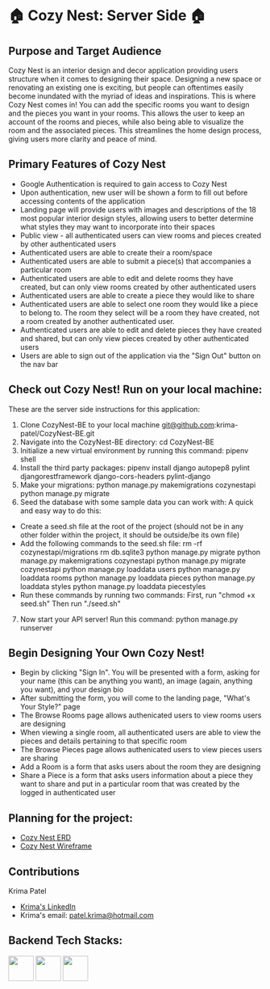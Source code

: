 # 🏠 Cozy Nest: Server Side 🏠
## Purpose and Target Audience
Cozy Nest is an interior design and decor application providing users structure when it comes to designing their space. Designing a new space or renovating an existing one is exciting, but people can oftentimes easily become inundated with the myriad of ideas and inspirations. This is where Cozy Nest comes in! You can add the specific rooms you want to design and the pieces you want in your rooms. This allows the user to keep an account of the rooms and pieces, while also being able to visualize the room and the associated pieces. This streamlines the home design process, giving users more clarity and peace of mind.

## Primary Features of Cozy Nest

- Google Authentication is required to gain access to Cozy Nest
- Upon authentication, new user will be shown a form to fill out before accessing contents of the application
- Landing page will provide users with images and descriptions of the 18 most popular interior design styles, allowing users to better determine what styles they may want to incorporate into their spaces
- Public view - all authenticated users can view rooms and pieces created by other authenticated users
- Authenticated users are able to create their a room/space
- Authenticated users are able to submit a piece(s) that accompanies a particular room
- Authenticated users are able to edit and delete rooms they have created, but can only view rooms created by other authenticated users
- Authenticated users are able to create a piece they would like to share
- Authenticated users are able to select one room they would like a piece to belong to. The room they select will be a room they have created, not a room created by another authenticated user.
- Authenticated users are able to edit and delete pieces they have created and shared, but can only view pieces created by other authenticated users
- Users are able to sign out of the application via the "Sign Out" button on the nav bar

## Check out Cozy Nest! Run on your local machine:
These are the server side instructions for this application:
1. Clone CozyNest-BE to your local machine
git@github.com:krima-patel/CozyNest-BE.git
2. Navigate into the CozyNest-BE directory:
cd CozyNest-BE
3. Initialize a new virtual environment by running this command:
pipenv shell
4. Install the third party packages:
pipenv install django autopep8 pylint djangorestframework django-cors-headers pylint-django
5. Make your migrations:
python manage.py makemigrations cozynestapi
python manage.py migrate
6. Seed the database with some sample data you can work with:
A quick and easy way to do this:
- Create a seed.sh file at the root of the project (should not be in any other folder within the project, it should be outside/be its own file)
- Add the following commands to the seed.sh file:
rm -rf cozynestapi/migrations
rm db.sqlite3
python manage.py migrate
python manage.py makemigrations cozynestapi
python manage.py migrate cozynestapi
python manage.py loaddata users
python manage.py loaddata rooms
python manage.py loaddata pieces
python manage.py loaddata styles
python manage.py loaddata piecestyles
- Run these commands by running two commands:
First, run "chmod +x seed.sh"
Then run "./seed.sh"
7. Now start your API server! Run this command:
python manage.py runserver


## Begin Designing Your Own Cozy Nest!

- Begin by clicking "Sign In". You will be presented with a form, asking for your name (this can be anything you want), an image (again, anything you want), and your design bio
- After submitting the form, you will come to the landing page, "What's Your Style?" page
- The Browse Rooms page allows authenicated users to view rooms users are designing
- When viewing a single room, all authenticated users are able to view the pieces and details pertaining to that specific room
- The Browse Pieces page allows authenicated users to view pieces users are sharing
- Add a Room is a form that asks users about the room they are designing
- Share a Piece is a form that asks users information about a piece they want to share and put in a particular room that was created by the logged in authenticated user

## Planning for the project:
- [Cozy Nest ERD](https://dbdiagram.io/d/63de819e296d97641d7e7174)
- [Cozy Nest Wireframe](https://whimsical.com/krima-s-cozynest-wireframe-GuLoPWBKnZSPUK3dahrGRd)

## Contributions

Krima Patel
- [Krima's LinkedIn](https://www.linkedin.com/in/krima-patel/)
- Krima's email: patel.krima@hotmail.com

## Backend Tech Stacks:
<img height=50 src="https://cdn.jsdelivr.net/gh/devicons/devicon/icons/python/python-original.svg"/><img height=50/>
<img height=50 src="https://cdn.jsdelivr.net/gh/devicons/devicon/icons/django/django.svg"/><img height=50/>
<img height=50 src="https://cdn.jsdelivr.net/gh/devicons/devicon/icons/sqlite/sqlite-original-wordmark.svg"/><img height=50/>
          
          
